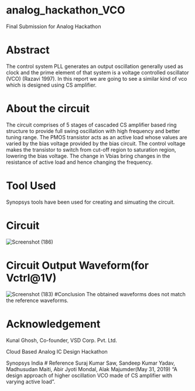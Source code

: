 # analog_hackathon_VCO
Final Submission for Analog Hackathon
# Abstract
The control system PLL generates an output oscillation generally used as clock and the prime element of that system is a voltage controlled oscillator (VCO) (Razavi 1997). In this report we are going to see a similar kind of vco which is designed using CS amplifier.
# About the circuit
The circuit comprises of 5 stages of cascaded CS amplifier based ring structure to provide full swing oscillation with high frequency and better tuning range. The PMOS transistor acts as an active load whose values are varied by the bias voltage provided by the bias circuit. The control voltage makes the transistor to switch from cut-off region to saturation region, lowering the bias voltage. The change in Vbias bring changes in the resistance of active load and hence changing the frequency.
# Tool Used
Synopsys tools have been used for creating and simuating the circuit.
# Circuit
![Screenshot (186)](https://user-images.githubusercontent.com/60666893/156043447-c4be324c-2225-4f21-a327-f74bf830f177.png)
# Circuit Output Waveform(for Vctrl@1V)
![Screenshot (183)](https://user-images.githubusercontent.com/60666893/156043687-c70819a6-4c71-447e-a639-54ba6627fc3e.png)
#Conclusion
The obtained waveforms does not match the reference waveforms.
# Acknowledgement
<p>Kunal Ghosh, Co-founder, VSD Corp. Pvt. Ltd.
<p>Cloud Based Analog IC Design Hackathon
<p>Synopsys India
# Reference
Suraj Kumar Saw, Sandeep Kumar Yadav, Madhusudan Maiti, Abir Jyoti Mondal, Alak Majumder(May 31, 2019) “A design approach of higher oscillation VCO made of CS amplifier with varying active load”.
